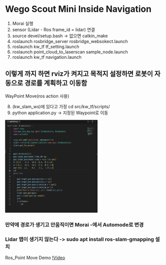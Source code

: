 # Wego Scout Mini Inside Navigation


1. Morai 실행
2. sensor (Lidar - Ros frame_id = lidar) 연결 
3. source devel/setup.bash -> 없으면 catkin_make
4. roslaunch rosbridge_server rosbridge_websokect.launch
5. roslaunch kw_tf tf_setting.launch
6. roslaunch point_cloud_to_laserscan sample_node.launch
7. roslaunch kw_tf navigation.launch
   
이렇게 까지 하면 rviz가 켜지고 목적지 설정하면 로봇이 자동으로 경로를 계획하고 이동함
---

WayPoint Move(ros action 사용)

8. (kw_slam_ws)에 있다고 가정 cd src/kw_tf/scripts/
9. python application.py -> 지정된 Waypoint로 이동
<img src="image/application.png" width="300px" height="300px" title="Application Code Img" alt="Code">

### 만약에 경로가 생기고 안움직이면 Morai -에서 Automode로 변경
### Lidar 맵이 생기지 않는다 -> sudo apt install ros-slam-gmapping 설치
Ros_Point Move Demo
[!Video](https://drive.google.com/file/d/1g06gLS2Wv0s3-Mejqg12iqbUHV-qZH5K/view?usp=sharing)
